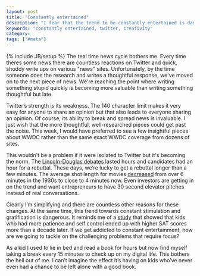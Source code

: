 ```yaml
---
layout: post
title: "Constantly entertained"
description: "I fear that the trend to be constantly entertained is dangerous and going to cause problems, especially for newer generations."
keywords: "constantly entertained, twitter, creativity"
category:
tags: ["#meta"]
---
```

{% include JB/setup %}
The real time news cycle bothers me. Every time theres some news there are countless reactions on Twitter and quick, shoddy write ups on various "news" sites. Unfortunately, by the time someone does the research and writes a thoughtful response, we've moved on to the next piece of news. We're reaching the point where writing something stupid quickly is becoming more valuable than writing something thoughtful but late.

Twitter’s strength is its weakness. The 140 character limit makes it very easy for anyone to share an opinion but that also leads to everyone sharing an opinion. Of course, its ability to break and spread news is invaluable. I just wish that the more thoughtful, well-researched pieces could get past the noise. This week, I would have preferred to see a few insightful pieces about WWDC rather than the same exact WWDC coverage from dozens of sites.

This wouldn't be a problem if it were isolated to Twitter but it's becoming the norm. The <a href="http://en.wikipedia.org/wiki/Lincoln-Douglas_debates_of_1858" target="_blank">Lincoln-Douglas debates</a> lasted hours and candidates had an hour for a rebuttal. These days, we’re lucky to get a rebuttal longer than a few minutes. The average shot length for movies <a href="http://www.academia.edu/610807/Quicker_Faster_Darker_Changes_in_Hollywood_Film_Over_75_Years" target="_blank">decreased</a> from over 6 minutes in the 1930s to close to 4 minutes now. Even investors are getting in on the trend and want entrepreneurs to have 30 second elevator pitches instead of real conversations.

Clearly I’m simplifying and there are countless other reasons for these changes. At the same time, this trend towards constant stimulation and gratification is dangerous. It reminds me of a <a href="http://en.wikipedia.org/wiki/Stanford_marshmallow_experiment" target="_blank">study</a> that showed that kids who had more patience and self control ended up with higher SAT scores more than a decade later. If we get addicted to constant entertainment, how are we going to tackle on the challenging problems that require focus?

As a kid I used to lie in bed and read a book for hours but now find myself taking a break every 15 minutes to check up on my digital life. This bothers the hell out of me. I can’t imagine the effect it’s having on kids who’ve never even had a chance to be left alone with a good book.